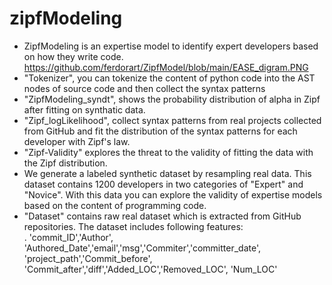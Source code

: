 # zipfModeling
- ZipfModeling is an expertise model to identify expert developers based on how they write code. <br />
https://github.com/ferdorart/ZipfModel/blob/main/EASE_digram.PNG
- "Tokenizer", you can tokenize the content of python code into the AST nodes of source code and then collect the syntax patterns <br />
- "ZipfModeling_syndt", shows the probability distribution of alpha in Zipf after fitting on synthatic data.<br />
- "Zipf_logLikelihood", collect syntax patterns from real projects collected from GitHub and fit the distribution of the syntax patterns for each developer with Zipf's law.<br />
- "Zipf-Validity" explores the threat to the validity of fitting the data with the Zipf distribution.
- We generate a labeled synthetic dataset by resampling real data. This dataset contains 1200 developers in two categories of "Expert" and "Novice". With this data you can explore the validity of expertise models based on the content of programming code. <br />
-  "Dataset" contains raw real dataset which is extracted from GitHub repositories. The dataset includes following features:<br />
. 'commit_ID','Author', 'Authored_Date','email','msg','Commiter','committer_date', 'project_path','Commit_before', 'Commit_after','diff','Added_LOC','Removed_LOC', 'Num_LOC'<br />
   
